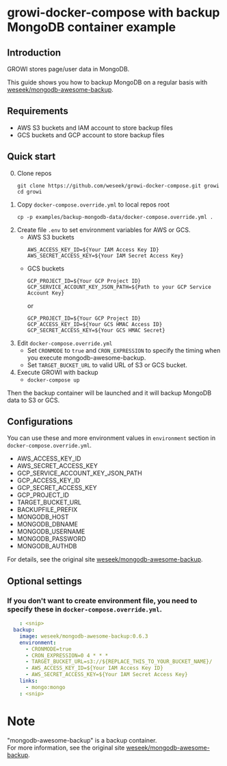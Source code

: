 growi-docker-compose with backup MongoDB container example
===================================================

Introduction
-----------

GROWI stores page/user data in MongoDB.

This guide shows you how to backup MongoDB on a regular basis with [weseek/mongodb-awesome-backup](https://github.com/weseek/mongodb-awesome-backup).

Requirements
-----------

- AWS S3 buckets and IAM account to store backup files
- GCS buckets and GCP account to store backup files

## Quick start

0. Clone repos
    ```
    git clone https://github.com/weseek/growi-docker-compose.git growi
    cd growi
    ```
1. Copy `docker-compose.override.yml` to local repos root
    ```
    cp -p examples/backup-mongodb-data/docker-compose.override.yml .
    ```
2. Create file `.env` to set environment variables for AWS or GCS.
    * AWS S3 buckets
        ```
        AWS_ACCESS_KEY_ID=${Your IAM Access Key ID}
        AWS_SECRET_ACCESS_KEY=${Your IAM Secret Access Key}
        ```
    * GCS buckets
        ```
        GCP_PROJECT_ID=${Your GCP Project ID}
        GCP_SERVICE_ACCOUNT_KEY_JSON_PATH=${Path to your GCP Service Account Key}
        ```
        or
        ```
        GCP_PROJECT_ID=${Your GCP Project ID}
        GCP_ACCESS_KEY_ID=${Your GCS HMAC Access ID}
        GCP_SECRET_ACCESS_KEY=${Your GCS HMAC Secret}
        ```
3. Edit `docker-compose.override.yml`
    - Set `CRONMODE` to `true` and `CRON_EXPRESSION` to specify the timing when you execute mongodb-awesome-backup.
    - Set `TARGET_BUCKET_URL` to valid URL of S3 or GCS bucket.
4. Execute GROWI with backup
    - `docker-compose up`

Then the backup container will be launched and it will backup MongoDB data to S3 or GCS.


## Configurations

You can use these and more environment values in `environment` section in `docker-compose.override.yml`.

- AWS_ACCESS_KEY_ID
- AWS_SECRET_ACCESS_KEY
- GCP_SERVICE_ACCOUNT_KEY_JSON_PATH
- GCP_ACCESS_KEY_ID
- GCP_SECRET_ACCESS_KEY
- GCP_PROJECT_ID
- TARGET_BUCKET_URL
- BACKUPFILE_PREFIX
- MONGODB_HOST
- MONGODB_DBNAME
- MONGODB_USERNAME
- MONGODB_PASSWORD
- MONGODB_AUTHDB

For details, see the original site [weseek/mongodb-awesome-backup](https://github.com/weseek/mongodb-awesome-backup).


## Optional settings

### If you don't want to create environment file, you need to specify these in `docker-compose.override.yml`.

```yaml:docker-compose.override.yml
    : <snip>
  backup:
    image: weseek/mongodb-awesome-backup:0.6.3
    environment:
      - CRONMODE=true
      - CRON_EXPRESSION=0 4 * * *  
      - TARGET_BUCKET_URL=s3://${REPLACE_THIS_TO_YOUR_BUCKET_NAME}/
      - AWS_ACCESS_KEY_ID=${Your IAM Access Key ID}
      - AWS_SECRET_ACCESS_KEY=${Your IAM Secret Access Key}
    links:
      - mongo:mongo
    : <snip>
```


# Note

"mongodb-awesome-backup" is a backup container.  
For more information, see the original site [weseek/mongodb-awesome-backup](https://github.com/weseek/mongodb-awesome-backup).

